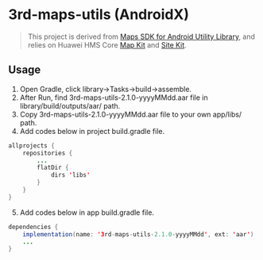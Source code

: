 # 3rd-maps-utils (AndroidX)

>This project is derived from [Maps SDK for Android Utility Library](https://github.com/googlemaps/android-maps-utils), and relies on Huawei HMS Core [Map Kit](https://developer.huawei.com/consumer/en/hms/huawei-MapKit) and [Site Kit](https://developer.huawei.com/consumer/en/hms/huawei-sitekit/).

## Usage
1. Open Gradle, click library->Tasks->build->assemble.
2. After Run, find 3rd-maps-utils-2.1.0-yyyyMMdd.aar file in library/build/outputs/aar/ path.
3. Copy 3rd-maps-utils-2.1.0-yyyyMMdd.aar file to your own app/libs/ path.
4. Add codes below in project build.gradle file.
```java
allprojects {
	repositories {
		...
		flatDir {
			dirs 'libs'
		}
	}
}
```
5. Add codes below in app build.gradle file.
```java
dependencies {
    implementation(name: '3rd-maps-utils-2.1.0-yyyyMMdd', ext: 'aar')
    ...
}
```
